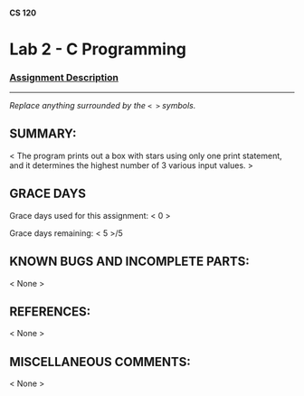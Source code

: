 #### CS 120
# Lab 2 - C Programming

### [Assignment Description](https://docs.google.com/document/d/16JQpkgNDfwOQDCsxAcs7lUawxwihZLit3eKn6RPFn4k/edit?usp=sharing)

***

_Replace anything surrounded by the `< >` symbols._

## SUMMARY:
 < The program prints out a box with stars using only one print statement, and it determines the highest number of 3 various input values. >

## GRACE DAYS
Grace days used for this assignment: < 0 >

Grace days remaining: < 5 >/5

## KNOWN BUGS AND INCOMPLETE PARTS:
 < None >

## REFERENCES:
 < None >

## MISCELLANEOUS COMMENTS:
 < None >
